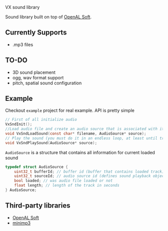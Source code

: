 VX sound library

Sound library built on top of [OpenAL Soft](https://openal-soft.org/).

## Currently Supports
- .mp3 files

## TO-DO
- 3D sound placement
- ogg, wav format support
- pitch, spatial sound configuration

## Example 
Checkout `example` project for real example. API is pretty simple

```c
// First of all initialize audio
VxSndInit();
//Load audio file and create an audio source that is associated with it
void VxSndLoadSound(const char* filename, AudioSource* source);
// Play the sound (you must do it in an endless loop, at least until track finish)
void VxSndPlaySound(AudioSource* source);
```
`AudioSource` is a structure that contains all information for current loaded sound
```c
typedef struct AudioSource {
    uint32_t bufferId; // buffer id (buffer that contains loaded track)
    uint32_t sourceId; // audio source id (defines sound playback object in 3D space)
    bool loaded; // was audio file loaded or not
    float length; // length of the track in seconds
} AudioSource;
```

## Third-party libraries
- [OpenAL Soft](https://github.com/kcat/openal-soft)
- [minimp3](https://github.com/lieff/minimp3)
